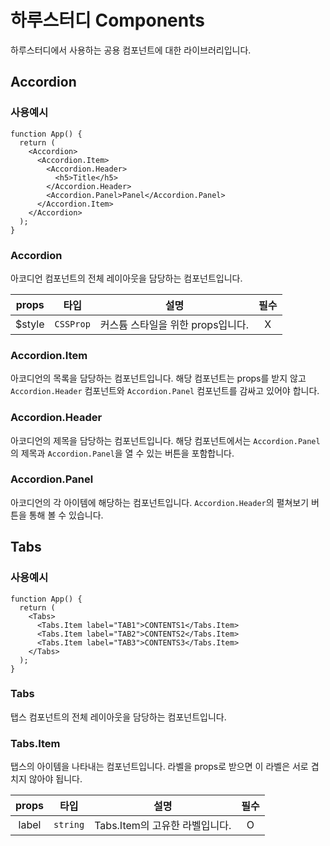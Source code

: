 # 하루스터디 Components

하루스터디에서 사용하는 공용 컴포넌트에 대한 라이브러리입니다.

## Accordion

### 사용예시

```tsx
function App() {
  return (
    <Accordion>
      <Accordion.Item>
        <Accordion.Header>
          <h5>Title</h5>
        </Accordion.Header>
        <Accordion.Panel>Panel</Accordion.Panel>
      </Accordion.Item>
    </Accordion>
  );
}
```

### Accordion

아코디언 컴포넌트의 전체 레이아웃을 담당하는 컴포넌트입니다.

| props  |   타입    |               설명                | 필수 |
| :----: | :-------: | :-------------------------------: | :--: |
| $style | `CSSProp` | 커스튬 스타일을 위한 props입니다. |  X   |

### Accordion.Item

아코디언의 목록을 담당하는 컴포넌트입니다. 해당 컴포넌트는 props를 받지 않고 `Accordion.Header` 컴포넌트와 `Accordion.Panel` 컴포넌트를 감싸고 있어야 합니다.

### Accordion.Header

아코디언의 제목을 담당하는 컴포넌트입니다. 해당 컴포넌트에서는 `Accordion.Panel`의 제목과 `Accordion.Panel`을 열 수 있는 버튼을 포함합니다.

### Accordion.Panel

아코디언의 각 아이템에 해당하는 컴포넌트입니다. `Accordion.Header`의 펼쳐보기 버튼을 통해 볼 수 있습니다.

## Tabs

### 사용예시

```tsx
function App() {
  return (
    <Tabs>
      <Tabs.Item label="TAB1">CONTENTS1</Tabs.Item>
      <Tabs.Item label="TAB2">CONTENTS2</Tabs.Item>
      <Tabs.Item label="TAB3">CONTENTS3</Tabs.Item>
    </Tabs>
  );
}
```

### Tabs

탭스 컴포넌트의 전체 레이아웃을 담당하는 컴포넌트입니다.

### Tabs.Item

탭스의 아이템을 나타내는 컴포넌트입니다. 라벨을 props로 받으면 이 라벨은 서로 겹치지 않아야 됩니다.

| props |   타입   |              설명              | 필수 |
| :---: | :------: | :----------------------------: | :--: |
| label | `string` | Tabs.Item의 고유한 라벨입니다. |  O   |
